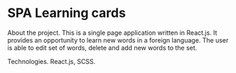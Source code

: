 # SPA Learning cards

About the project.
This is a single page application written in React.js. It provides an opportunity to learn new words in a foreign language. The user is able to edit set of words, delete and add new words to the set.

Technologies.
React.js, SCSS.
